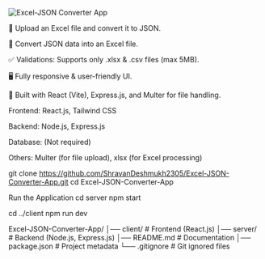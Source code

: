 ![Excel-JSON Converter App](https://github.com/user-attachments/assets/abce6962-7e8d-4ec9-bcaf-2d7454f3946d)

📂 Upload an Excel file and convert it to JSON.

🔄 Convert JSON data into an Excel file.

✅ Validations: Supports only .xlsx & .csv files (max 5MB).

🖥️ Fully responsive & user-friendly UI.

🔧 Built with React (Vite), Express.js, and Multer for file handling.

Frontend: React.js, Tailwind CSS

Backend: Node.js, Express.js

Database: (Not required)

Others: Multer (for file upload), xlsx (for Excel processing)

git clone https://github.com/ShravanDeshmukh2305/Excel-JSON-Converter-App.git
cd Excel-JSON-Converter-App

Run the Application
cd server
npm start

cd ../client
npm run dev


Excel-JSON-Converter-App/
│── client/        # Frontend (React.js)
│── server/        # Backend (Node.js, Express.js)
│── README.md      # Documentation
│── package.json   # Project metadata
└── .gitignore     # Git ignored files
